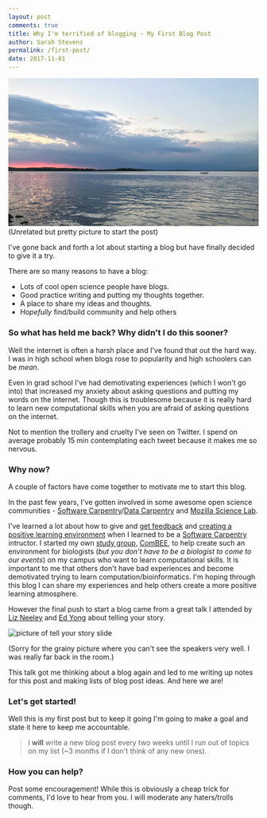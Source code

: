 ```yaml
---
layout: post
comments: true
title: Why I'm terrified of blogging - My First Blog Post
author: Sarah Stevens
permalink: /first-post/
date: 2017-11-01
---
```


![Photo of Lake Mendota](../images/IMG_0150.JPG)
(Unrelated but pretty picture to start the post)

I've gone back and forth a lot about starting a blog but have finally decided to give it a try.

There are so many reasons to have a blog:
- Lots of cool open science people have blogs. 
- Good practice writing and putting my thoughts together. 
- A place to share my ideas and thoughts. 
- _Hopefully_ find/build community and help others 

### So what has held me back?  Why didn't I do this sooner?

Well the internet is often a harsh place and I've found that out the hard way.
I was in high school when blogs rose to popularity and high schoolers can be *mean*.

Even in grad school I've had demotivating experiences (which I won't go into) that increased my anxiety about asking questions and putting my words on the internet.
Though this is troublesome because it is really hard to learn new computational skills when you are afraid of asking questions on the internet.

Not to mention the trollery and cruelty I've seen on Twitter.
I spend on average probably 15 min contemplating each tweet because it makes me so nervous.

### Why now?

A couple of factors have come together to motivate me to start this blog.

In the past few years, I've gotten involved in some awesome open science communities - [Software Carpentry][swc]/[Data Carpentry][dc] and [Mozilla Science Lab][mozilla].

I've learned a lot about how to give and [get feedback][swc-feedback] and [creating a positive learning environment][swc-environment] when I learned to be a [Software Carpentry][swc] intructor.
I started my own [study group][mozilla-sg], [ComBEE][combee], to help create such an environment for biologists (_but you don't have to be a biologist to come to our events_) on my campus who want to learn computational skills.  It is important to me that others don't have bad experiences and become demotivated trying to learn computation/bioinformatics.
I'm hoping through this blog I can share my experiences and help others create a more positive learning atmosphere.

However the final push to start a blog came from a great talk I attended by [Liz Neeley](https://www.storycollider.org/team-bios/liz-neeley) and [Ed Yong](https://www.theatlantic.com/author/ed-yong/) about telling your story.

<img src="https://lh3.googleusercontent.com/uHz-yIDZ8zNyz52o1K5IsuqeGiLU2sSgZ3YgmCet9ygzuCpGTFGaFn3V2Mdcp3N6KjBiY0EhzxWR5JGCl478k1dKXABuIOeBRxrJwbMsKr3VWdDF26fuQ1tXe9RLCuMpk73mnzfGANVbG5wxGJ6Y6_5t0xIytbVrXFEqEgrRIvpEUpOIYNyz8WaQfTE_M9llxQi207tMTYeF4tfZ8AcTTyLRG-vRINFQ-wlI-QOQ_WAJxlTP1bBgGiGHVZ1Mf4e7175CgnM-qL3dm0dX6mIvj2j0wLZ8VelIfC8k0PwvTfgvE3Zp-7WWilkqGjjnpnIwixC7ef9gszkJYsZq5yH7Clo5St6qW5jIFCb39ymxp_Mg3L9sGiEwGfp5n5frSnp4_W3o2iOYKc-g1E3eVc-p5dqU_mNOCjFVaLl1RH92OGyHFycbH4IF27LnuMj6soQWuwbt_ROZUY_pegWb8b2JynRypEUD40XsKCwyAZOLUDxrcDrLpqQ_ntSjT6-ejuQgnsTOWcz_zm7WZsR3m_Z4h029mJuCUxIC6IIq1tNuf3Yf5nFRRTeAXUBBqp6OJkj7LJ2x5RND974ZImtAnn1OEhpnNzveWOSyNAe61s_05w=w1054-h788-no" alt="picture of tell your story slide" style="width: 400px;"/>

(Sorry for the grainy picture where you can't see the speakers very well. I was really far back in the room.)

This talk got me thinking about a blog again and led to me writing up notes for this post and making lists of blog post ideas.  And here we are!

### Let's get started!

Well this is my first post but to keep it going I'm going to make a goal and state it here to keep me accountable.

> I **will** write a new blog post every two weeks until I  run out of topics on my list (~3 months if I don't think of any new ones).

### How you can help?

Post some encouragement!  While this is obviously a cheap trick for comments, I'd love to hear from you.  I will moderate any haters/trolls though. 

[swc]: https://software-carpentry.org/
[dc]: http://www.datacarpentry.org/
[mozilla]: https://science.mozilla.org/
[mozilla-sg]: https://science.mozilla.org/programs/studygroups
[swc-environment]: https://carpentries.github.io/instructor-training/08-motivation/
[swc-feedback]: https://carpentries.github.io/instructor-training/06-feedback/
[combee]: https://combee-uw-madison.github.io/
